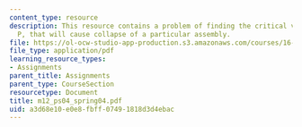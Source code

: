 ```yaml
---
content_type: resource
description: This resource contains a problem of finding the critical value of a load
  P, that will cause collapse of a particular assembly.
file: https://ol-ocw-studio-app-production.s3.amazonaws.com/courses/16-01-unified-engineering-i-ii-iii-iv-fall-2005-spring-2006/a3d68e10e0e8fbff07491818d3d4ebac_m12_ps04_spring04.pdf
file_type: application/pdf
learning_resource_types:
- Assignments
parent_title: Assignments
parent_type: CourseSection
resourcetype: Document
title: m12_ps04_spring04.pdf
uid: a3d68e10-e0e8-fbff-0749-1818d3d4ebac
---
```

